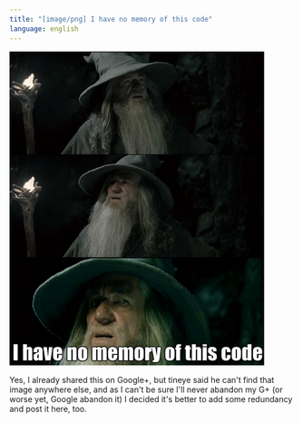 ```yaml
---
title: "[image/png] I have no memory of this code"
language: english
---
```


<div class="center">
<img src="/images/I_have_no_memory_of_this_code.png"
    width="450" height="554"
    alt="I have no memory of this code"
    class="bleed" />
</div>

Yes, I already shared this on Google+, but tineye said he can't find that image
anywhere else, and as I can't be sure I'll never abandon my G+ (or worse yet,
Google abandon it) I decided it's better to add some redundancy and post it
here, too.
